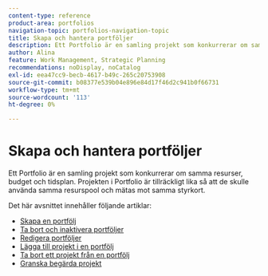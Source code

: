 ```yaml
---
content-type: reference
product-area: portfolios
navigation-topic: portfolios-navigation-topic
title: Skapa och hantera portföljer
description: Ett Portfolio är en samling projekt som konkurrerar om samma resurser, budget och tidsplan. Projekten i Portfolio är tillräckligt lika så att de skulle använda samma resurspool och mätas mot samma styrkort.
author: Alina
feature: Work Management, Strategic Planning
recommendations: noDisplay, noCatalog
exl-id: eea47cc9-becb-4617-b49c-265c20753908
source-git-commit: b08377e539b04e896e84d17f46d2c941b0f66731
workflow-type: tm+mt
source-wordcount: '113'
ht-degree: 0%

---
```


# Skapa och hantera portföljer

Ett Portfolio är en samling projekt som konkurrerar om samma resurser, budget och tidsplan. Projekten i Portfolio är tillräckligt lika så att de skulle använda samma resurspool och mätas mot samma styrkort.

Det här avsnittet innehåller följande artiklar:

* [Skapa en portfölj](../../../manage-work/portfolios/create-and-manage-portfolios/create-portfolios.md)
* [Ta bort och inaktivera portföljer](../../../manage-work/portfolios/create-and-manage-portfolios/delete-deactivate-portfolios.md)
* [Redigera portföljer](../../../manage-work/portfolios/create-and-manage-portfolios/edit-portfolios.md)
* [Lägga till projekt i en portfölj](../../../manage-work/portfolios/create-and-manage-portfolios/add-projects-to-portfolios.md)
* [Ta bort ett projekt från en portfölj](../../../manage-work/portfolios/create-and-manage-portfolios/remove-project-from-portfolio.md)
* [Granska begärda projekt](../../../manage-work/portfolios/create-and-manage-portfolios/review-requested-projects.md)
